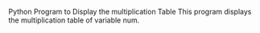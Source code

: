 Python Program to Display the multiplication Table
This program displays the multiplication table of variable num.